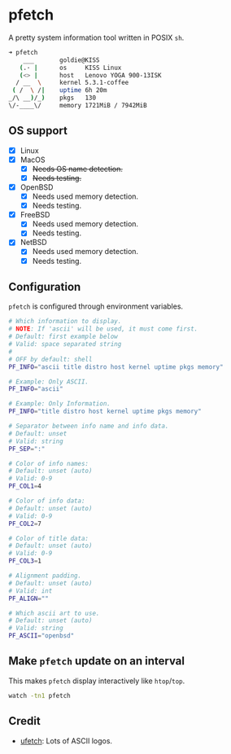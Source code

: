 # pfetch

A pretty system information tool written in POSIX `sh`.

```sh
➜ pfetch
    ___       goldie@KISS
   (.· |      os     KISS Linux
   (<> |      host   Lenovo YOGA 900-13ISK
  / __  \     kernel 5.3.1-coffee
 ( /  \ /|    uptime 6h 20m
_/\ __)/_)    pkgs   130
\/-____\/     memory 1721MiB / 7942MiB
```

## OS support

- [x] Linux
- [x] MacOS
    - [x] ~~Needs OS name detection.~~
    - [x] ~~Needs testing.~~
- [x] OpenBSD
    - [x] Needs used memory detection.
    - [x] Needs testing.
- [x] FreeBSD
    - [x] Needs used memory detection.
    - [x] Needs testing.
- [x] NetBSD
    - [x] Needs used memory detection.
    - [x] Needs testing.

## Configuration

`pfetch` is configured through environment variables.

```sh
# Which information to display.
# NOTE: If 'ascii' will be used, it must come first.
# Default: first example below
# Valid: space separated string
#
# OFF by default: shell
PF_INFO="ascii title distro host kernel uptime pkgs memory"

# Example: Only ASCII.
PF_INFO="ascii"

# Example: Only Information.
PF_INFO="title distro host kernel uptime pkgs memory"

# Separator between info name and info data.
# Default: unset
# Valid: string
PF_SEP=":"

# Color of info names:
# Default: unset (auto)
# Valid: 0-9
PF_COL1=4

# Color of info data:
# Default: unset (auto)
# Valid: 0-9
PF_COL2=7

# Color of title data:
# Default: unset (auto)
# Valid: 0-9
PF_COL3=1

# Alignment padding.
# Default: unset (auto)
# Valid: int
PF_ALIGN=""

# Which ascii art to use.
# Default: unset (auto)
# Valid: string
PF_ASCII="openbsd"
```

## Make `pfetch` update on an interval

This makes `pfetch` display interactively like `htop`/`top`.

```sh
watch -tn1 pfetch
```

## Credit

- [ufetch](https://gitlab.com/jschx/ufetch): Lots of ASCII logos.
